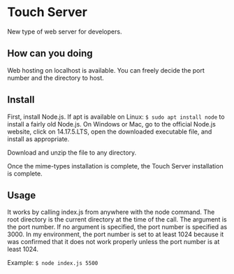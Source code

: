 # Touch Server
New type of web server for developers.
## How can you doing
Web hosting on localhost is available.
You can freely decide the port number and the directory to host.
## Install
First, install Node.js.
If apt is available on Linux:
```$ sudo apt install node```
to install a fairly old Node.js.
On Windows or Mac, go to the official Node.js website, click on 14.17.5.LTS, open the downloaded executable file, and install as appropriate.

Download and unzip the file to any directory.

Once the mime-types installation is complete, the Touch Server installation is complete.
## Usage
It works by calling index.js from anywhere with the node command. The root directory is the current directory at the time of the call.
The argument is the port number. If no argument is specified, the port number is specified as 3000.
In my environment, the port number is set to at least 1024 because it was confirmed that it does not work properly unless the port number is at least 1024.

Example:
```$ node index.js 5500```
